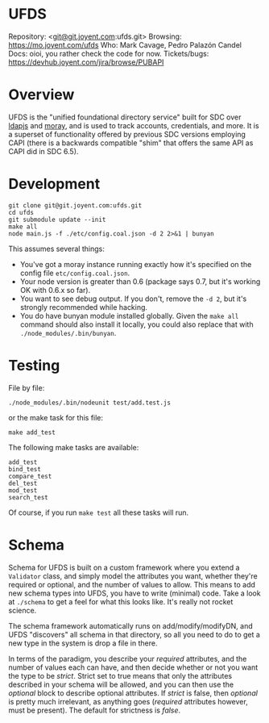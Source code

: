 # UFDS

Repository: <git@git.joyent.com:ufds.git>
Browsing: <https://mo.joyent.com/ufds>
Who: Mark Cavage, Pedro Palazón Candel
Docs: oioi, you rather check the code for now.
Tickets/bugs: <https://devhub.joyent.com/jira/browse/PUBAPI>

# Overview

UFDS is the "unified foundational directory service" built for SDC over
[ldapjs](http://ldapjs.org) and [moray](https://mo.joyent.com/docs/moray/master/),
and is used to track accounts, credentials, and more. It is a superset of
functionality offered by previous SDC versions employing CAPI (there is a
backwards compatible "shim" that offers the same API as CAPI did in SDC 6.5).

# Development

    git clone git@git.joyent.com:ufds.git
    cd ufds
    git submodule update --init
    make all
    node main.js -f ./etc/config.coal.json -d 2 2>&1 | bunyan

This assumes several things:

- You've got a moray instance running exactly how it's specified on the
  config file `etc/config.coal.json`.
- Your node version is greater than 0.6 (package says 0.7, but it's working OK
  with 0.6.x so far).
- You want to see debug output. If you don't, remove the `-d 2`, but it's
  strongly recommended while hacking.
- You do have bunyan module installed globally. Given the `make all` command
  should also install it locally, you could also replace that with
  `./node_modules/.bin/bunyan`.

# Testing

File by file:

    ./node_modules/.bin/nodeunit test/add.test.js

or the make task for this file:

    make add_test

The following make tasks are available:

    add_test
    bind_test
    compare_test
    del_test
    mod_test
    search_test

Of course, if you run `make test` all these tasks will run.

# Schema

Schema for UFDS is built on a custom framework where you extend a
`Validator` class, and simply model the attributes you want, whether
they're required or optional, and the number of values to allow.  This
means to add new schema types into UFDS, you have to write (minimal)
code.  Take a look at `./schema` to get a feel for what this looks
like.  It's really not rocket science.

The schema framework automatically runs on add/modify/modifyDN, and
UFDS "discovers" all schema in that directory, so all you need to do
to get a new type in the system is drop a file in there.

In terms of the paradigm, you describe your _required_ attributes, and
the number of values each can have, and then decide whether or not you
want the type to be _strict_.  Strict set to true means that only the
attributes described in your schema will be allowed, and you can then
use the _optional_ block to describe optional attributes.  If _strict_
is false, then _optional_ is pretty much irrelevant, as anything
goes (_required_ attributes however, must be present). The default for
strictness is _false_.

